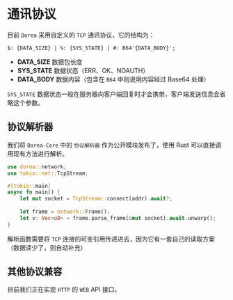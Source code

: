 # 通讯协议

目前 `Dorea` 采用自定义的 `TCP` 通讯协议，它的结构为：

```text
$: {DATA_SIZE} | %: {SYS_STATE} | #: B64'{DATA_BODY}';
```

- **DATA_SIZE** 数据包长度
- **SYS_STATE** 数据状态（ERR、OK、NOAUTH）
- **DATA_BODY** 数据内容（包含在 `B64` 中则说明内容经过 Base64 处理）

`SYS_STATE` 数据状态一般在服务器向客户端回复时才会携带，客户端发送信息会省略这个参数。

## 协议解析器

我们将 `Dorea-Core` 中的 `协议解析器` 作为公开模块发布了，使用 Rust 可以直接调用现有方法进行解析。

```rust
use dorea::network;
use tokio::net::TcpStream;

#[tokio::main]
async fn main() {
    let mut socket = TcpStream::connect(addr).await?;
    
    let frame = network::Frame();
    let v: Vec<u8> = frame.parse_frame(&mut socket).await.unwarp();
}
```

解析函数需要将 `TCP` 连接的可变引用传递进去，因为它有一套自己的读取方案（数据读少了，则自动补充）

## 其他协议兼容

目前我们正在实现 `HTTP` 的 `WEB` API 接口。
